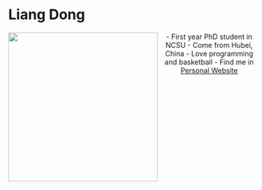 # Liang Dong
<img align=left src="../img/Liang.jpg" style="float:left;with:100px;height:300px">
<center>
- First year PhD student in NCSU
- Come from Hubei, China
- Love programming and basketball
- Find me in <a href="http://dragonfly90.github.io">Personal Website</a>
</center>



